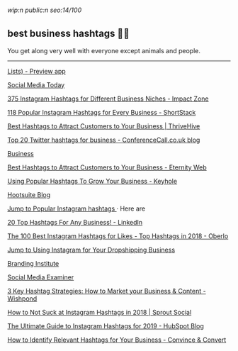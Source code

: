###### wip:n public:n seo:14/100

## best business hashtags :family_man_boy:

You get along very well with everyone except animals and people.


----------


[Lists) - Preview app ](http://thepreviewapp.com/best-instagram-hashtags-business-entrepreneurs-creatives-hashtags-lists/)

[Social Media Today ](http://www.socialmediatoday.com/news/266-business-hashtags-to-expand-your-reach-on-instagram-infographic/517151/)

[375 Instagram Hashtags for Different Business Niches - Impact Zone ](http://www.impactzone.co/25-instagram-hashtags-15-business-niches/amp/)

[118 Popular Instagram Hashtags for Every Business - ShortStack ](http://www.shortstack.com/blog/118-most-popular-instagram-hashtags-2016-for-business-and-life/)

[Best Hashtags to Attract Customers to Your Business | ThriveHive ](http://thrivehive.com/best-hashtags-to-attract-customers-to-your-business/)

[Top 20 Twitter hashtags for business - ConferenceCall.co.uk blog ](http://www.conferencecall.co.uk/blog/top-20-twitter-hashtags-for-business/)

[Business ](http://www.thebalancesmb.com/how-to-find-the-best-hashtags-to-use-on-social-media-4034606)

[Best Hashtags to Attract Customers to Your Business - Eternity Web ](http://eternitywebdev.com/best-hashtags-to-attract-customers-to-your-business.html)

[Using Popular Hashtags To Grow Your Business - Keyhole ](http://keyhole.co/stories/popular-hashtags-grow-business/)

[Hootsuite Blog ](http://blog.hootsuite.com/instagram-hashtags/amp/)

[Jump to Popular Instagram hashtags ](https://blog.hootsuite.com/instagram-hashtags/amp/#popular) · Here are

[20 Top Hashtags For Any Business! - LinkedIn ](http://www.linkedin.com/pulse/20-top-hashtags-any-business-linda-chisnall)

[The 100 Best Instagram Hashtags for Likes - Top Hashtags in 2018 - Oberlo ](http://www.oberlo.com/blog/best-instagram-hashtags-for-likes/amp)

[Jump to Using Instagram for Your Dropshipping Business ](https://www.oberlo.com/blog/best-instagram-hashtags-for-likes/amp#Using_Instagram_for_Your_Dropshipping_Business)

[Branding Institute ](http://digitalbrandinginstitute.com/small-business-hashtags/)

[Social Media Examiner ](http://www.socialmediaexaminer.com/how-to-use-instagram-hashtags-for-business-strategy-for-visibility/)

[3 Key Hashtag Strategies: How to Market your Business & Content - Wishpond ](http://blog.wishpond.com/post/62253333766/3-key-hashtag-strategies-how-to-market-your-business)

[How to Not Suck at Instagram Hashtags in 2018 | Sprout Social ](http://sproutsocial.com/insights/hashtags-for-instagram/amp/)

[The Ultimate Guide to Instagram Hashtags for 2019 - HubSpot Blog ](http://blog.hubspot.com/marketing/instagram-hashtags)

[How to Identify Relevant Hashtags for Your Business - Convince & Convert ](http://www.convinceandconvert.com/social-media-strategy/how-to-identify-relevant-hashtags-for-your-business/amp/)

